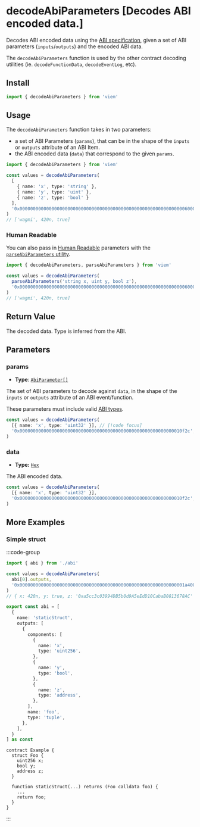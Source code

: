 # decodeAbiParameters [Decodes ABI encoded data.]

Decodes ABI encoded data using the [ABI specification](https://solidity.readthedocs.io/en/latest/abi-spec), given a set of ABI parameters (`inputs`/`outputs`) and the encoded ABI data.

The `decodeAbiParameters` function is used by the other contract decoding utilities (ie. `decodeFunctionData`, `decodeEventLog`, etc).

## Install

```ts
import { decodeAbiParameters } from 'viem'
```

## Usage

The `decodeAbiParameters` function takes in two parameters:

- a set of ABI Parameters (`params`), that can be in the shape of the `inputs` or `outputs` attribute of an ABI Item.
- the ABI encoded data (`data`) that correspond to the given `params`.

```ts
import { decodeAbiParameters } from 'viem'

const values = decodeAbiParameters(
  [
    { name: 'x', type: 'string' },
    { name: 'y', type: 'uint' },
    { name: 'z', type: 'bool' }
  ],
  '0x000000000000000000000000000000000000000000000000000000000000006000000000000000000000000000000000000000000000000000000000000001a4000000000000000000000000000000000000000000000000000000000000000100000000000000000000000000000000000000000000000000000000000000057761676d69000000000000000000000000000000000000000000000000000000',
)
// ['wagmi', 420n, true]
```

### Human Readable

You can also pass in [Human Readable](/docs/glossary/terms#human-readable-abi) parameters with the [`parseAbiParameters` utility](/docs/abi/parseAbiParameters).

```ts
import { decodeAbiParameters, parseAbiParameters } from 'viem'

const values = decodeAbiParameters(
  parseAbiParameters('string x, uint y, bool z'),
  '0x000000000000000000000000000000000000000000000000000000000000006000000000000000000000000000000000000000000000000000000000000001a4000000000000000000000000000000000000000000000000000000000000000100000000000000000000000000000000000000000000000000000000000000057761676d69000000000000000000000000000000000000000000000000000000'
)
// ['wagmi', 420n, true]
```

## Return Value

The decoded data. Type is inferred from the ABI.

## Parameters

### params

- **Type**: [`AbiParameter[]`](/docs/glossary/types#abiparameter)

The set of ABI parameters to decode against `data`, in the shape of the `inputs` or `outputs` attribute of an ABI event/function.

These parameters must include valid [ABI types](https://docs.soliditylang.org/en/develop/abi-spec#types).

```ts
const values = decodeAbiParameters(
  [{ name: 'x', type: 'uint32' }], // [!code focus]
  '0x0000000000000000000000000000000000000000000000000000000000010f2c',
)
```

### data

- **Type:** [`Hex`](/docs/glossary/types#hex)

The ABI encoded data.

```ts
const values = decodeAbiParameters(
  [{ name: 'x', type: 'uint32' }],
  '0x0000000000000000000000000000000000000000000000000000000000010f2c', // [!code focus]
)
```

## More Examples

### Simple struct

:::code-group

```ts [example.ts]
import { abi } from './abi'

const values = decodeAbiParameters(
  abi[0].outputs,
  '0x00000000000000000000000000000000000000000000000000000000000001a40000000000000000000000000000000000000000000000000000000000000001000000000000000000000000a5cc3c03994db5b0d9a5eedd10cabab0813678ac',
)
// { x: 420n, y: true, z: '0xa5cc3c03994DB5b0d9A5eEdD10CabaB0813678AC' }
```

```ts [abi.ts]
export const abi = [
  {
    name: 'staticStruct',
    outputs: [
      {
        components: [
          {
            name: 'x',
            type: 'uint256',
          },
          {
            name: 'y',
            type: 'bool',
          },
          {
            name: 'z',
            type: 'address',
          },
        ],
        name: 'foo',
        type: 'tuple',
      },
    ],
  }
] as const
```

```solidity [Example.sol]
contract Example {
  struct Foo {
    uint256 x;
    bool y;
    address z;
  }

  function staticStruct(...) returns (Foo calldata foo) { 
    ... 
    return foo;
  }
}
```

:::